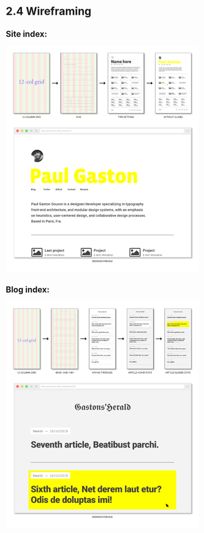 # 2.4 Wireframing

## Site index:

![](/week-2/wireframe-index.png)

## Blog index:

![](/week-2/wireframe-blog-index.png)